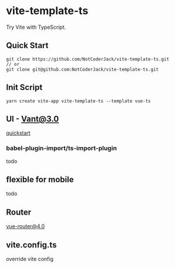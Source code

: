 # vite-template-ts
Try Vite with TypeScript.

## Quick Start
```
git clone https://github.com/NotCoderJack/vite-template-ts.git
// or
git clone git@github.com:NotCoderJack/vite-template-ts.git
```
## Init Script
```
yarn create vite-app vite-template-ts --template vue-ts
```

## UI - Vant@3.0
[quickstart](https://vant-contrib.gitee.io/vant/next/#/zh-CN/quickstart)

### babel-plugin-import/ts-import-plugin
todo

## flexible for mobile
todo

## Router
[vue-router@4.0](https://next.router.vuejs.org/guide/#html)

## vite.config.ts
override vite config